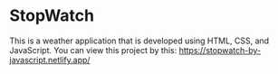 # StopWatch
This is a weather application that is developed using HTML, CSS, and JavaScript.
You can view this project by this:
https://stopwatch-by-javascript.netlify.app/
